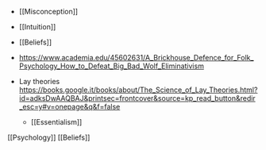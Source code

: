 - [[Misconception]]
- [[Intuition]]

- [[Beliefs]]

- https://www.academia.edu/45602631/A_Brickhouse_Defence_for_Folk_Psychology_How_to_Defeat_Big_Bad_Wolf_Eliminativism

- Lay theories https://books.google.it/books/about/The_Science_of_Lay_Theories.html?id=adksDwAAQBAJ&printsec=frontcover&source=kp_read_button&redir_esc=y#v=onepage&q&f=false
	-  [[Essentialism]]

[[Psychology]] [[Beliefs]]
